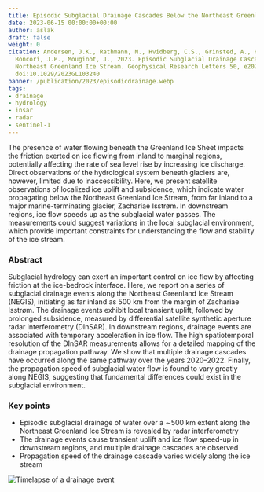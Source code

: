 ```yaml
---
title: Episodic Subglacial Drainage Cascades Below the Northeast Greenland Ice Stream
date: 2023-06-15 00:00:00+00:00
author: aslak
draft: false
weight: 0
citation: Andersen, J.K., Rathmann, N., Hvidberg, C.S., Grinsted, A., Kusk, A., Merryman
  Boncori, J.P., Mouginot, J., 2023. Episodic Subglacial Drainage Cascades Below the
  Northeast Greenland Ice Stream. Geophysical Research Letters 50, e2023GL103240.
  doi:10.1029/2023GL103240
banner: /publication/2023/episodicdrainage.webp
tags:
- drainage
- hydrology
- insar
- radar
- sentinel-1
---
```


The presence of water flowing beneath the Greenland Ice Sheet impacts the friction exerted on ice flowing from inland to marginal regions, potentially affecting the rate of sea level rise by increasing ice discharge. Direct observations of the hydrological system beneath glaciers are, however, limited due to inaccessibility. Here, we present satellite observations of localized ice uplift and subsidence, which indicate water propagating below the Northeast Greenland Ice Stream, from far inland to a major marine-terminating glacier, Zachariae Isstrøm. In downstream regions, ice flow speeds up as the subglacial water passes. The measurements could suggest variations in the local subglacial environment, which provide important constraints for understanding the flow and stability of the ice stream.
<!-- more -->
### Abstract
Subglacial hydrology can exert an important control on ice flow by affecting friction at the ice-bedrock interface. Here, we report on a series of subglacial drainage events along the Northeast Greenland Ice Stream (NEGIS), initiating as far inland as 500 km from the margin of Zachariae Isstrøm. The drainage events exhibit local transient uplift, followed by prolonged subsidence, measured by differential satellite synthetic aperture radar interferometry (DInSAR). In downstream regions, drainage events are associated with temporary acceleration in ice flow. The high spatiotemporal resolution of the DInSAR measurements allows for a detailed mapping of the drainage propagation pathway. We show that multiple drainage cascades have occurred along the same pathway over the years 2020–2022. Finally, the propagation speed of subglacial water flow is found to vary greatly along NEGIS, suggesting that fundamental differences could exist in the subglacial environment.

### Key points
* Episodic subglacial drainage of water over a ∼500 km extent along the Northeast Greenland Ice Stream is revealed by radar interferometry
* The drainage events cause transient uplift and ice flow speed-up in downstream regions, and multiple drainage cascades are observed
* Propagation speed of the drainage cascade varies widely along the ice stream


![Timelapse of a drainage event](/publication/2023/episodic_drainage_movie.gif)